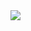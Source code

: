 <img src="https://img.shields.io/badge/LinkedIn-0077B5?style=for-the-badge&logo=linkedin&logoColor=white" />
